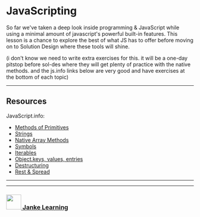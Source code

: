 # JavaScripting

So far we've taken a deep look inside programming & JavaScript while using a minimal amount of javascript's powerful built-in features. This lesson is a chance to explore the best of what JS has to offer before moving on to Solution Design where these tools will shine.

(i don't know we need to write extra exercises for this. it will be a one-day pitstop before sol-des where they will get plenty of practice with the native methods. and the js.info links below are very good and have exercises at the bottom of each topic)

---

## Resources


JavaScript.info:
* [Methods of Primitives](https://javascript.info/primitives-methods)
* [Strings](https://javascript.info/string)
* [Native Array Methods](https://javascript.info/array-methods#tasks)
* [Symbols](http://javascript.info/symbol)  
* [Iterables](https://javascript.info/iterable)
* [Object.keys, values, entries](https://javascript.info/keys-values-entries)
* [Destructuring](https://javascript.info/destructuring-assignment)
* [Rest & Spread](https://javascript.info/rest-parameters-spread-operator)


___
___
### <a href="http://janke-learning.org" target="_blank"><img src="https://user-images.githubusercontent.com/18554853/50098409-22575780-021c-11e9-99e1-962787adaded.png" width="40" height="40"></img> Janke Learning</a>
